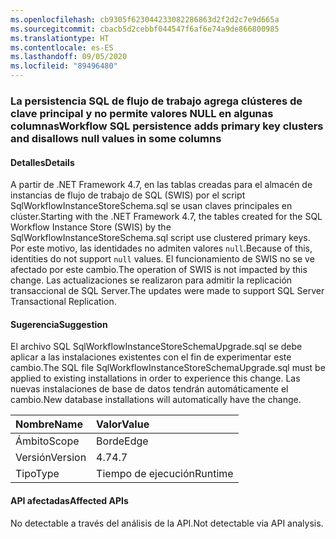```yaml
---
ms.openlocfilehash: cb9305f623044233082286863d2f2d2c7e9d665a
ms.sourcegitcommit: cbacb5d2cebbf044547f6af6e74a9de866800985
ms.translationtype: HT
ms.contentlocale: es-ES
ms.lasthandoff: 09/05/2020
ms.locfileid: "89496480"
---
```

### <a name="workflow-sql-persistence-adds-primary-key-clusters-and-disallows-null-values-in-some-columns"></a><span data-ttu-id="53e27-101">La persistencia SQL de flujo de trabajo agrega clústeres de clave principal y no permite valores NULL en algunas columnas</span><span class="sxs-lookup"><span data-stu-id="53e27-101">Workflow SQL persistence adds primary key clusters and disallows null values in some columns</span></span>

#### <a name="details"></a><span data-ttu-id="53e27-102">Detalles</span><span class="sxs-lookup"><span data-stu-id="53e27-102">Details</span></span>

<span data-ttu-id="53e27-103">A partir de .NET Framework 4.7, en las tablas creadas para el almacén de instancias de flujo de trabajo de SQL (SWIS) por el script SqlWorkflowInstanceStoreSchema.sql se usan claves principales en clúster.</span><span class="sxs-lookup"><span data-stu-id="53e27-103">Starting with the .NET Framework 4.7, the tables created for the SQL Workflow Instance Store (SWIS) by the SqlWorkflowInstanceStoreSchema.sql script use clustered primary keys.</span></span> <span data-ttu-id="53e27-104">Por este motivo, las identidades no admiten valores <code>null</code>.</span><span class="sxs-lookup"><span data-stu-id="53e27-104">Because of this, identities do not support <code>null</code> values.</span></span> <span data-ttu-id="53e27-105">El funcionamiento de SWIS no se ve afectado por este cambio.</span><span class="sxs-lookup"><span data-stu-id="53e27-105">The operation of SWIS is not impacted by this change.</span></span> <span data-ttu-id="53e27-106">Las actualizaciones se realizaron para admitir la replicación transaccional de SQL Server.</span><span class="sxs-lookup"><span data-stu-id="53e27-106">The updates were made to support SQL Server Transactional Replication.</span></span>

#### <a name="suggestion"></a><span data-ttu-id="53e27-107">Sugerencia</span><span class="sxs-lookup"><span data-stu-id="53e27-107">Suggestion</span></span>

<span data-ttu-id="53e27-108">El archivo SQL SqlWorkflowInstanceStoreSchemaUpgrade.sql se debe aplicar a las instalaciones existentes con el fin de experimentar este cambio.</span><span class="sxs-lookup"><span data-stu-id="53e27-108">The SQL file SqlWorkflowInstanceStoreSchemaUpgrade.sql must be applied to existing installations in order to experience this change.</span></span> <span data-ttu-id="53e27-109">Las nuevas instalaciones de base de datos tendrán automáticamente el cambio.</span><span class="sxs-lookup"><span data-stu-id="53e27-109">New database installations will automatically have the change.</span></span>

| <span data-ttu-id="53e27-110">Nombre</span><span class="sxs-lookup"><span data-stu-id="53e27-110">Name</span></span>    | <span data-ttu-id="53e27-111">Valor</span><span class="sxs-lookup"><span data-stu-id="53e27-111">Value</span></span>       |
|:--------|:------------|
| <span data-ttu-id="53e27-112">Ámbito</span><span class="sxs-lookup"><span data-stu-id="53e27-112">Scope</span></span>   |<span data-ttu-id="53e27-113">Borde</span><span class="sxs-lookup"><span data-stu-id="53e27-113">Edge</span></span>|
|<span data-ttu-id="53e27-114">Versión</span><span class="sxs-lookup"><span data-stu-id="53e27-114">Version</span></span>|<span data-ttu-id="53e27-115">4.7</span><span class="sxs-lookup"><span data-stu-id="53e27-115">4.7</span></span>|
|<span data-ttu-id="53e27-116">Tipo</span><span class="sxs-lookup"><span data-stu-id="53e27-116">Type</span></span>|<span data-ttu-id="53e27-117">Tiempo de ejecución</span><span class="sxs-lookup"><span data-stu-id="53e27-117">Runtime</span></span>|

#### <a name="affected-apis"></a><span data-ttu-id="53e27-118">API afectadas</span><span class="sxs-lookup"><span data-stu-id="53e27-118">Affected APIs</span></span>

<span data-ttu-id="53e27-119">No detectable a través del análisis de la API.</span><span class="sxs-lookup"><span data-stu-id="53e27-119">Not detectable via API analysis.</span></span>

<!--

#### Affected APIs

Not detectable via API analysis.

-->
